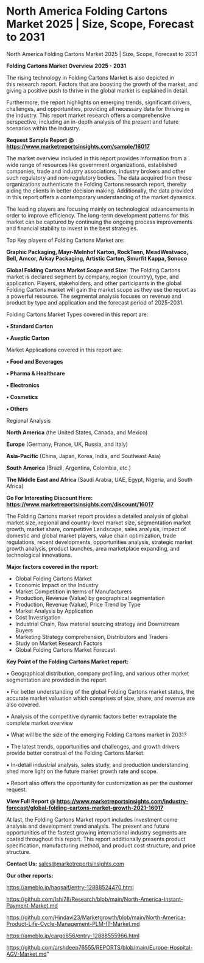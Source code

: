 # North America Folding Cartons Market 2025 | Size, Scope, Forecast to 2031
North America Folding Cartons Market 2025 | Size, Scope, Forecast to 2031

<Strong> Folding Cartons Market Overview 2025 - 2031</strong>

The rising technology in Folding Cartons Market is also depicted in this research report. Factors that are boosting the growth of the market, and giving a positive push to thrive in the global market is explained in detail.

Furthermore, the report highlights on emerging trends, significant drivers, challenges, and opportunities, providing all necessary data for thriving in the industry. This report market research offers a comprehensive perspective, including an in-depth analysis of the present and future scenarios within the industry.

<strong>Request Sample Report @ <a href=https://www.marketreportsinsights.com/sample/16017>https://www.marketreportsinsights.com/sample/16017</a></strong>

The market overview included in this report provides information from a wide range of resources like government organizations, established companies, trade and industry associations, industry brokers and other such regulatory and non-regulatory bodies. The data acquired from these organizations authenticate the Folding Cartons research report, thereby aiding the clients in better decision making. Additionally, the data provided in this report offers a contemporary understanding of the market dynamics.

The leading players are focusing mainly on technological advancements in order to improve efficiency. The long-term development patterns for this market can be captured by continuing the ongoing process improvements and financial stability to invest in the best strategies.

Top Key players of Folding Cartons Market are:

<strong>Graphic Packaging, Mayr-Melnhof Karton, RockTenn, MeadWestvaco, Bell, Amcor, Arkay Packaging, Artistic Carton, Smurfit Kappa, Sonoco</strong>

<strong><b>Global Folding Cartons Market Scope and Size:</b></strong>
The Folding Cartons market is declared segment by company, region (country), type, and application. Players, stakeholders, and other participants in the global Folding Cartons market will gain the market scope as they use the report as a powerful resource. The segmental analysis focuses on revenue and product by type and application and the forecast period of 2025-2031.

Folding Cartons Market Types covered in this report are:

<strong>• Standard Carton

• Aseptic Carton</strong>

Market Applications covered in this report are:

<strong>• Food and Beverages

• Pharma & Healthcare

• Electronics

• Cosmetics

• Others</strong> 

Regional Analysis

<strong>North America</strong> (the United States, Canada, and Mexico)

<strong>Europe</strong> (Germany, France, UK, Russia, and Italy)

<strong>Asia-Pacific</strong> (China, Japan, Korea, India, and Southeast Asia)

<strong>South America</strong> (Brazil, Argentina, Colombia, etc.)

<strong>The Middle East and Africa</strong> (Saudi Arabia, UAE, Egypt, Nigeria, and South Africa)

<strong>Go For Interesting Discount Here: <a href=https://www.marketreportsinsights.com/discount/16017>https://www.marketreportsinsights.com/discount/16017</a></strong>

The Folding Cartons market report provides a detailed analysis of global market size, regional and country-level market size, segmentation market growth, market share, competitive Landscape, sales analysis, impact of domestic and global market players, value chain optimization, trade regulations, recent developments, opportunities analysis, strategic market growth analysis, product launches, area marketplace expanding, and technological innovations.

<strong><b>Major factors covered in the report:</b></strong>
<ul>
  <li>Global Folding Cartons Market </li>
  <li>Economic Impact on the Industry</li>
  <li>Market Competition in terms of Manufacturers</li>
  <li>Production, Revenue (Value) by geographical segmentation</li>
  <li>Production, Revenue (Value), Price Trend by Type</li>
  <li>Market Analysis by Application</li>
  <li>Cost Investigation</li>
  <li>Industrial Chain, Raw material sourcing strategy and Downstream Buyers</li>
  <li>Marketing Strategy comprehension, Distributors and Traders</li>
  <li>Study on Market Research Factors</li>
  <li>Global Folding Cartons Market Forecast</li>
</ul>

<strong><b>Key Point of the Folding Cartons Market report:</b></strong>

• Geographical distribution, company profiling, and various other market segmentation are provided in the report.

• For better understanding of the global Folding Cartons market status, the accurate market valuation which comprises of size, share, and revenue are also covered.

• Analysis of the competitive dynamic factors better extrapolate the complete market overview

• What will be the size of the emerging Folding Cartons market in 2031?

• The latest trends, opportunities and challenges, and growth drivers provide better construal of the Folding Cartons Market.

• In-detail industrial analysis, sales study, and production understanding shed more light on the future market growth rate and scope.

• Report also offers the opportunity for customization as per the customer request.

<strong><b>View Full Report @ <a href=https://www.marketreportsinsights.com/industry-forecast/global-folding-cartons-market-growth-2021-16017>https://www.marketreportsinsights.com/industry-forecast/global-folding-cartons-market-growth-2021-16017</a></b></strong>


At last, the Folding Cartons Market report includes investment come analysis and development trend analysis. The present and future opportunities of the fastest growing international industry segments are coated throughout this report. This report additionally presents product specification, manufacturing method, and product cost structure, and price structure.

<strong>Contact Us:</strong>
sales@marketreportsinsights.com

<strong>Our other reports:</strong>

<a href=https://ameblo.jp/haqsaif/entry-12888524470.html>https://ameblo.jp/haqsaif/entry-12888524470.html</a>

<a href=https://github.com/Ishi78/Research/blob/main/North-America-Instant-Payment-Market.md>https://github.com/Ishi78/Research/blob/main/North-America-Instant-Payment-Market.md</a>

<a href=https://github.com/Hindavi23/Marketgrowth/blob/main/North-America-Product-Life-Cycle-Management-PLM-IT-Market.md>https://github.com/Hindavi23/Marketgrowth/blob/main/North-America-Product-Life-Cycle-Management-PLM-IT-Market.md</a>

<a href=https://ameblo.jp/cargo656/entry-12888555966.html>https://ameblo.jp/cargo656/entry-12888555966.html</a>

<a href=https://github.com/arshdeep76555/REPORTS/blob/main/Europe-Hospital-AGV-Market.md>https://github.com/arshdeep76555/REPORTS/blob/main/Europe-Hospital-AGV-Market.md</a>"
